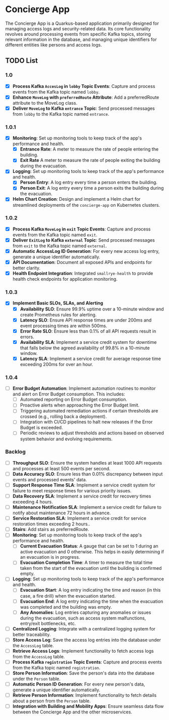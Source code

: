 # Concierge App

The Concierge App is a Quarkus-based application primarily designed for managing access logs and security-related data. Its core functionality revolves around processing events from specific Kafka topics, storing relevant information in the database, and managing unique identifiers for different entities like persons and access logs.

## TODO List
### 1.0
- [X] **Process Kafka `AccesLog` in `lobby` Topic Events**: Capture and process events from the Kafka topic named `lobby`.
- [X] **Enhance `MoveLog` with `preferredRoute` Attribute**: Add a preferredRoute attribute to the MoveLog class.
- [X] **Deliver `MoveLog` to Kafka `entrance` Topic**: Send processed messages from `lobby` to the Kafka topic named `entrance`.
### 1.0.1
- [X] **Monitoring**: Set up monitoring tools to keep track of the app's performance and health.
  - [X] **Entrance Rate**: A meter to measure the rate of people entering the building.
  - [X] **Exit Rate** A meter to measure the rate of people exiting the building during the evacuation.
- [X] **Logging**: Set up monitoring tools to keep track of the app's performance and health.
  - [X] **Person Entry**: A log entry every time a person enters the building.
  - [X] **Person Exit**: A log entry every time a person exits the building during the evacuation.
- [X] **Helm Chart Creation**: Design and implement a Helm chart for streamlined deployments of the `concierge-app` on Kubernetes clusters.
### 1.0.2
- [X] **Process Kafka `MoveLog` in `exit` Topic Events**: Capture and process events from the Kafka topic named `exit`.
- [X] **Deliver `ExitLog` to Kafka `external` Topic**: Send processed messages from `exit` to the Kafka topic named `external`.
- [X] **Automatic AccessLog ID Generation**: For every new access log entry, generate a unique identifier automatically.
- [X] **API Documentation**: Document all exposed APIs and endpoints for better clarity.
- [X] **Health Endpoint Integration**: Integrated `smallrye-health` to provide health check endpoints for application monitoring.
### 1.0.3
- [X] **Implement Basic SLOs, SLAs, and Alerting**
  - [X] **Availability SLO**: Ensure 99.9% uptime over a 10-minute window and create Prometheus rules for alerting.
  - [X] **Latency SLO**: Ensure API response times are under 200ms and event processing times are within 500ms.
  - [X] **Error Rate SLO**: Ensure less than 0.1% of all API requests result in errors.
  - [X] **Availability SLA**: Implement a service credit system for downtime that falls below the agreed availability of 99.8% in a 10-minute window.
  - [X] **Latency SLA**: Implement a service credit for average response time exceeding 200ms for over an hour.
### 1.0.4
- [ ] **Error Budget Automation**: Implement automation routines to monitor and alert on Error Budget consumption. This includes:
  - [ ] Automated reporting on Error Budget consumption.
  - [ ] Proactive alerts when approaching the Error Budget limit.
  - [ ] Triggering automated remediation actions if certain thresholds are crossed (e.g., rolling back a deployment).
  - [ ] Integration with CI/CD pipelines to halt new releases if the Error Budget is exceeded.
  - [ ] Periodic reviews to adjust thresholds and actions based on observed system behavior and evolving requirements.
### Backlog
- [ ] **Throughput SLO**: Ensure the system handles at least 1000 API requests and processes at least 500 events per second.
- [ ] **Data Accuracy SLO**: Ensure less than 0.01% discrepancy between input events and processed events' data.  
- [ ] **Support Response Time SLA**: Implement a service credit system for failure to meet response times for various priority issues.
- [ ] **Data Recovery SLA**: Implement a service credit for recovery times exceeding 4 hours.
- [ ] **Maintenance Notification SLA**: Implement a service credit for failure to notify about maintenance 72 hours in advance.
- [ ] **Service Restoration SLA**: Implement a service credit for service restoration times exceeding 2 hours..
- [ ] **Stairs**: Add stairs as preferredRoute.
- [ ] **Monitoring**: Set up monitoring tools to keep track of the app's performance and health.
   - [ ] **Current Evacuation Status**: A gauge that can be set to 1 during an active evacuation and 0 otherwise. This helps in easily determining if an evacuation is in progress.
  - [ ] **Evacuation Completion Time**: A timer to measure the total time taken from the start of the evacuation until the building is confirmed empty.
- [ ] **Logging**: Set up monitoring tools to keep track of the app's performance and health.
  - [ ] **Evacuation Start**: A log entry indicating the time and reason (in this case, a fire drill) when the evacuation started.
  - [ ] **Evacuation End**: A log entry indicating the time when the evacuation was completed and the building was empty.
  - [ ] **Any Anomalies**: Log entries capturing any anomalies or issues during the evacuation, such as access system malfunctions, entry/exit bottlenecks, etc.
- [ ] **Centralized Logging**: Integrate with a centralized logging system for better traceability.
- [ ] **Store Access Log**: Save the access log entries into the database under the `AccessLog` table.
- [ ] **Retrieve Access Logs**: Implement functionality to fetch access logs from the `AccessLog` table.
- [ ] **Process Kafka `registration` Topic Events**: Capture and process events from the Kafka topic named `registration`.
- [ ] **Store Person Information**: Save the person's data into the database under the `Person` table.
- [ ] **Automatic Person ID Generation**: For every new person's data, generate a unique identifier automatically.
- [ ] **Retrieve Person Information**: Implement functionality to fetch details about a person from the `Person` table.
- [ ] **Integration with Building and Mobility Apps**: Ensure seamless data flow between the Concierge App and the other microservices.
